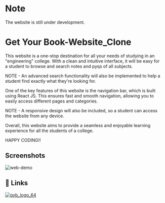# Note

The website is still under development.




#  Get Your Book-Website_Clone

This website is a one-stop destination for all your needs of studying in an "engineering" college. With a clean and intuitive interface, it will be easy for a student to browse and search notes and pyqs of all subjects. 

NOTE -  An advanced search functionality will also be implemented to help a student find exactly what they're looking for.

One of the key features of this website is the navigation bar, which is built using React JS. This ensures fast and smooth navigation, allowing you to easily access different pages and categories. 

NOTE - A responsive design will also be included, so a student can access the website from any device.

Overall, this website aims to provide a seamless and enjoyable learning experience for all the students of a college. 


HAPPY CODING!!


## Screenshots


![web-demo](https://user-images.githubusercontent.com/117503011/211112061-28acfe91-8b1f-4f50-8869-6df9a4486641.png)


## 🔗 Links

[![gyb_logo_64](https://user-images.githubusercontent.com/117503011/211117557-44e7032d-d201-427b-a3d2-f4b5b6049b0c.jpg)](https://gybpatna.netlify.app/)


